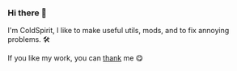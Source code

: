 ### Hi there 👋

I'm ColdSpirit, I like to make useful utils, mods, and to fix annoying problems. 🛠️

If you like my work, you can [thank](donate.md) me 😋

